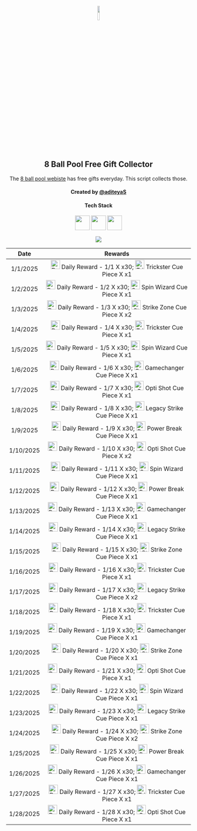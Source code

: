 <p align="center">
  <img src="https://github.com/aditeyaS/8bp-free-gift-collector/blob/main/8bplogo.png" height="10%" />
  <h2 align="center">8 Ball Pool Free Gift Collector</h3>
  <p align="center">The <a href="https://8ballpool.com/en/shop" target="_blank">8 ball pool webiste</a> has free gifts everyday. This script collects those.</p>
  <h4 align="center">Created by <a href="https://github.com/aditeyaS" target="_blank">@aditeyaS</a></h4>
  <div>
    <h4 align="center">Tech Stack</h4>
    <p align="center">
      <img height="40" width="40" src="https://cdn.simpleicons.org/javascript/F7DF1E" />
      <img height="40" width="40" src="https://cdn.simpleicons.org/puppeteer/40B5A4" />
      <img height="40" width="40" src="https://cdn.simpleicons.org/githubactions/2088FF" />
    </p>
  </div>
  <p align="center">
    <a href="https://github.com/aditeyaS/8bp-free-gift-collector/tree/main/archive" aria-label="View previous rewards">
        <img src="https://img.shields.io/badge/View_previous_rewards-8A2BE2?style=for-the-badge"/>
    </a>
  </p>
</p>

| Date | Rewards |
| :---: | :---: |
| 1/1/2025 | <img src="https://prod-hub-config.8ballpool.com/webshop_20241223_1728/knc92Qh2qAlS7O-wXN43BkwdG6XGR61TwmuGjM3tF8G3YRcZgVoh0PxcLmzMvTB1zOV0A0PSuSQVP5q_EnuW2w~9q8rQd_Sb5xX4yLLlQZx_WOB_NqvUXrmB9TQTA3SSCY.png" height="25" alt="Daily Reward - 1/1"/> Daily Reward - 1/1 X x30; <img src="https://prod-hub-config.8ballpool.com/webshop_20241223_1728/32jsniAyJp8Koi0nFarCqcjJ-v6oYuYEOVFx9DXCYi5dv7VvjPsgr9KH5DqUw3FMCWpYi66hIABPEO7obsXx-w~syawBUG7v9ZD3_1GoYhQWWK3heuF82at1vhrtd87Dxs.png" height="25" alt="Trickster Cue Piece"/> Trickster Cue Piece X x1 |
| 1/2/2025 | <img src="https://prod-hub-config.8ballpool.com/webshop_20241227_1742/knc92Qh2qAlS7O-wXN43BkwdG6XGR61TwmuGjM3tF8G3YRcZgVoh0PxcLmzMvTB1zOV0A0PSuSQVP5q_EnuW2w~9q8rQd_Sb5xX4yLLlQZx_WOB_NqvUXrmB9TQTA3SSCY.png" height="25" alt="Daily Reward - 1/2"/> Daily Reward - 1/2 X x30; <img src="https://prod-hub-config.8ballpool.com/webshop_20241227_1742/kRJ26qKDdiBr7BhDRql2WrGCjCeFmptmjEUzSV4nyT6IGfVzTv-8-r-Q-BRtkWB-VvofUc7CY9ifbsxldEok0Q~sNj_SHAvyngabQPPIdbDvVfHJL_RJMjZugE2GipYfyE.png" height="25" alt="Spin Wizard Cue Piece"/> Spin Wizard Cue Piece X x1 |
| 1/3/2025 | <img src="https://prod-hub-config.8ballpool.com/webshop_20241227_1742/knc92Qh2qAlS7O-wXN43BkwdG6XGR61TwmuGjM3tF8G3YRcZgVoh0PxcLmzMvTB1zOV0A0PSuSQVP5q_EnuW2w~9q8rQd_Sb5xX4yLLlQZx_WOB_NqvUXrmB9TQTA3SSCY.png" height="25" alt="Daily Reward - 1/3"/> Daily Reward - 1/3 X x30; <img src="https://prod-hub-config.8ballpool.com/webshop_20241227_1742/uew70LP1xb3fHZ8xtHSMRjEDW6rQ-cY3eRnnLRVJ5PBkhlO70MdgREScjjHMEG3N3FfsdgoJReO2lQIBmWkjLA~ENU5GRG4OIdHfBvOoxa5uTu2UabVzPAuR6xkk5SJypA.png" height="25" alt="Strike Zone Cue Piece"/> Strike Zone Cue Piece X x2 |
| 1/4/2025 | <img src="https://prod-hub-config.8ballpool.com/webshop_20241227_1742/knc92Qh2qAlS7O-wXN43BkwdG6XGR61TwmuGjM3tF8G3YRcZgVoh0PxcLmzMvTB1zOV0A0PSuSQVP5q_EnuW2w~9q8rQd_Sb5xX4yLLlQZx_WOB_NqvUXrmB9TQTA3SSCY.png" height="25" alt="Daily Reward - 1/4"/> Daily Reward - 1/4 X x30; <img src="https://prod-hub-config.8ballpool.com/webshop_20241227_1742/32jsniAyJp8Koi0nFarCqcjJ-v6oYuYEOVFx9DXCYi5dv7VvjPsgr9KH5DqUw3FMCWpYi66hIABPEO7obsXx-w~syawBUG7v9ZD3_1GoYhQWWK3heuF82at1vhrtd87Dxs.png" height="25" alt="Trickster Cue Piece"/> Trickster Cue Piece X x1 |
| 1/5/2025 | <img src="https://prod-hub-config.8ballpool.com/webshop_20241227_1742/knc92Qh2qAlS7O-wXN43BkwdG6XGR61TwmuGjM3tF8G3YRcZgVoh0PxcLmzMvTB1zOV0A0PSuSQVP5q_EnuW2w~9q8rQd_Sb5xX4yLLlQZx_WOB_NqvUXrmB9TQTA3SSCY.png" height="25" alt="Daily Reward - 1/5"/> Daily Reward - 1/5 X x30; <img src="https://prod-hub-config.8ballpool.com/webshop_20241227_1742/kRJ26qKDdiBr7BhDRql2WrGCjCeFmptmjEUzSV4nyT6IGfVzTv-8-r-Q-BRtkWB-VvofUc7CY9ifbsxldEok0Q~sNj_SHAvyngabQPPIdbDvVfHJL_RJMjZugE2GipYfyE.png" height="25" alt="Spin Wizard Cue Piece"/> Spin Wizard Cue Piece X x1 |
| 1/6/2025 | <img src="https://prod-hub-config.8ballpool.com/webshop_20241227_1742/knc92Qh2qAlS7O-wXN43BkwdG6XGR61TwmuGjM3tF8G3YRcZgVoh0PxcLmzMvTB1zOV0A0PSuSQVP5q_EnuW2w~9q8rQd_Sb5xX4yLLlQZx_WOB_NqvUXrmB9TQTA3SSCY.png" height="25" alt="Daily Reward - 1/6"/> Daily Reward - 1/6 X x30; <img src="https://prod-hub-config.8ballpool.com/webshop_20241227_1742/gfAwKYBs_hqq_Su7FRAUAFxbgI5Gx0kdx__P8u2kewXDUik6XCodC8Wf_TOaHFrt_EbYIi5xt1AA2xwY8QCueQ~IiSrrgA2lgrL2fRsW62I5UYetQYmw-rdPum9EzVKL8g.png" height="25" alt="Gamechanger Cue Piece"/> Gamechanger Cue Piece X x1 |
| 1/7/2025 | <img src="https://prod-hub-config.8ballpool.com/webshop_20241227_1742/knc92Qh2qAlS7O-wXN43BkwdG6XGR61TwmuGjM3tF8G3YRcZgVoh0PxcLmzMvTB1zOV0A0PSuSQVP5q_EnuW2w~9q8rQd_Sb5xX4yLLlQZx_WOB_NqvUXrmB9TQTA3SSCY.png" height="25" alt="Daily Reward - 1/7"/> Daily Reward - 1/7 X x30; <img src="https://prod-hub-config.8ballpool.com/webshop_20241227_1742/Psx-E7uPYsPupGj0nxmL-ggEUzHn-7lsgkMAwlcVF4gwPZSN_a8mgloScb-GG-vdGTPe2BGN48s55voNCggOwg~AFzNC1iBF6kM5VF7z3TAuOb6gNgagPGTHZUH3ViCTlg.png" height="25" alt="Opti Shot Cue Piece"/> Opti Shot Cue Piece X x1 |
| 1/8/2025 | <img src="https://prod-hub-config.8ballpool.com/webshop_20250107_15659/1ZtoEzX1hHxFBKFMljOJBabn5LbeuYpWsbxrbZ3CrTun5j-TcquRPECdRNAGtrd6VR6xYxzi_bbODFLK8GFpDg~wVwiSrKTJuZ9x1lU3cXaKT7RGxMOrPtVclMkeVopDPs.png" height="25" alt="Daily Reward - 1/8"/> Daily Reward - 1/8 X x30; <img src="https://prod-hub-config.8ballpool.com/webshop_20250107_15659/8PI4-d_WCdZfX89MjpTDzhvZExiSs82ceYsV3TPfPrBD7Zjbrai0rqGWpaBnBKerusaWXi6G3FBR3FHmaATb_Q~gK2G3yYltIZcfsuN4lhxXVq-ktHacK_yO3ac-N6McFA.png" height="25" alt="Legacy Strike Cue Piece"/> Legacy Strike Cue Piece X x1 |
| 1/9/2025 | <img src="https://prod-hub-config.8ballpool.com/webshop_20250107_15659/1ZtoEzX1hHxFBKFMljOJBabn5LbeuYpWsbxrbZ3CrTun5j-TcquRPECdRNAGtrd6VR6xYxzi_bbODFLK8GFpDg~wVwiSrKTJuZ9x1lU3cXaKT7RGxMOrPtVclMkeVopDPs.png" height="25" alt="Daily Reward - 1/9"/> Daily Reward - 1/9 X x30; <img src="https://prod-hub-config.8ballpool.com/webshop_20250107_15659/mNnZWuEOnaxrZiFEn0apCZsaxydrm7_45_rCxX7ipZjrua-KLdMHlxKeu77TZwEAUZCsVA52ZIKsmXiDVeUwVQ~kx0MT45xRtcGPIPCqrnGTAezM0yQc5Ind0hQgvrI-xc.png" height="25" alt="Power Break Cue Piece"/> Power Break Cue Piece X x1 |
| 1/10/2025 | <img src="https://prod-hub-config.8ballpool.com/webshop_20250107_15659/1ZtoEzX1hHxFBKFMljOJBabn5LbeuYpWsbxrbZ3CrTun5j-TcquRPECdRNAGtrd6VR6xYxzi_bbODFLK8GFpDg~wVwiSrKTJuZ9x1lU3cXaKT7RGxMOrPtVclMkeVopDPs.png" height="25" alt="Daily Reward - 1/10"/> Daily Reward - 1/10 X x30; <img src="https://prod-hub-config.8ballpool.com/webshop_20250107_15659/Psx-E7uPYsPupGj0nxmL-ggEUzHn-7lsgkMAwlcVF4gwPZSN_a8mgloScb-GG-vdGTPe2BGN48s55voNCggOwg~AFzNC1iBF6kM5VF7z3TAuOb6gNgagPGTHZUH3ViCTlg.png" height="25" alt="Opti Shot Cue Piece"/> Opti Shot Cue Piece X x2 |
| 1/11/2025 | <img src="https://prod-hub-config.8ballpool.com/webshop_20250107_15659/1ZtoEzX1hHxFBKFMljOJBabn5LbeuYpWsbxrbZ3CrTun5j-TcquRPECdRNAGtrd6VR6xYxzi_bbODFLK8GFpDg~wVwiSrKTJuZ9x1lU3cXaKT7RGxMOrPtVclMkeVopDPs.png" height="25" alt="Daily Reward - 1/11"/> Daily Reward - 1/11 X x30; <img src="https://prod-hub-config.8ballpool.com/webshop_20250107_15659/kRJ26qKDdiBr7BhDRql2WrGCjCeFmptmjEUzSV4nyT6IGfVzTv-8-r-Q-BRtkWB-VvofUc7CY9ifbsxldEok0Q~sNj_SHAvyngabQPPIdbDvVfHJL_RJMjZugE2GipYfyE.png" height="25" alt="Spin Wizard Cue Piece"/> Spin Wizard Cue Piece X x1 |
| 1/12/2025 | <img src="https://prod-hub-config.8ballpool.com/webshop_20250107_15659/1ZtoEzX1hHxFBKFMljOJBabn5LbeuYpWsbxrbZ3CrTun5j-TcquRPECdRNAGtrd6VR6xYxzi_bbODFLK8GFpDg~wVwiSrKTJuZ9x1lU3cXaKT7RGxMOrPtVclMkeVopDPs.png" height="25" alt="Daily Reward - 1/12"/> Daily Reward - 1/12 X x30; <img src="https://prod-hub-config.8ballpool.com/webshop_20250107_15659/mNnZWuEOnaxrZiFEn0apCZsaxydrm7_45_rCxX7ipZjrua-KLdMHlxKeu77TZwEAUZCsVA52ZIKsmXiDVeUwVQ~kx0MT45xRtcGPIPCqrnGTAezM0yQc5Ind0hQgvrI-xc.png" height="25" alt="Power Break Cue Piece"/> Power Break Cue Piece X x1 |
| 1/13/2025 | <img src="https://prod-hub-config.8ballpool.com/webshop_20250107_15659/1ZtoEzX1hHxFBKFMljOJBabn5LbeuYpWsbxrbZ3CrTun5j-TcquRPECdRNAGtrd6VR6xYxzi_bbODFLK8GFpDg~wVwiSrKTJuZ9x1lU3cXaKT7RGxMOrPtVclMkeVopDPs.png" height="25" alt="Daily Reward - 1/13"/> Daily Reward - 1/13 X x30; <img src="https://prod-hub-config.8ballpool.com/webshop_20250107_15659/gfAwKYBs_hqq_Su7FRAUAFxbgI5Gx0kdx__P8u2kewXDUik6XCodC8Wf_TOaHFrt_EbYIi5xt1AA2xwY8QCueQ~IiSrrgA2lgrL2fRsW62I5UYetQYmw-rdPum9EzVKL8g.png" height="25" alt="Gamechanger Cue Piece"/> Gamechanger Cue Piece X x1 |
| 1/14/2025 | <img src="https://prod-hub-config.8ballpool.com/webshop_20250107_15659/1ZtoEzX1hHxFBKFMljOJBabn5LbeuYpWsbxrbZ3CrTun5j-TcquRPECdRNAGtrd6VR6xYxzi_bbODFLK8GFpDg~wVwiSrKTJuZ9x1lU3cXaKT7RGxMOrPtVclMkeVopDPs.png" height="25" alt="Daily Reward - 1/14"/> Daily Reward - 1/14 X x30; <img src="https://prod-hub-config.8ballpool.com/webshop_20250107_15659/8PI4-d_WCdZfX89MjpTDzhvZExiSs82ceYsV3TPfPrBD7Zjbrai0rqGWpaBnBKerusaWXi6G3FBR3FHmaATb_Q~gK2G3yYltIZcfsuN4lhxXVq-ktHacK_yO3ac-N6McFA.png" height="25" alt="Legacy Strike Cue Piece"/> Legacy Strike Cue Piece X x1 |
| 1/15/2025 | <img src="https://prod-hub-config.8ballpool.com/webshop_20250113_1631/1ZtoEzX1hHxFBKFMljOJBabn5LbeuYpWsbxrbZ3CrTun5j-TcquRPECdRNAGtrd6VR6xYxzi_bbODFLK8GFpDg~wVwiSrKTJuZ9x1lU3cXaKT7RGxMOrPtVclMkeVopDPs.png" height="25" alt="Daily Reward - 1/15"/> Daily Reward - 1/15 X x30; <img src="https://prod-hub-config.8ballpool.com/webshop_20250113_1631/uew70LP1xb3fHZ8xtHSMRjEDW6rQ-cY3eRnnLRVJ5PBkhlO70MdgREScjjHMEG3N3FfsdgoJReO2lQIBmWkjLA~ENU5GRG4OIdHfBvOoxa5uTu2UabVzPAuR6xkk5SJypA.png" height="25" alt="Strike Zone Cue Piece"/> Strike Zone Cue Piece X x1 |
| 1/16/2025 | <img src="https://prod-hub-config.8ballpool.com/webshop_20250113_1631/1ZtoEzX1hHxFBKFMljOJBabn5LbeuYpWsbxrbZ3CrTun5j-TcquRPECdRNAGtrd6VR6xYxzi_bbODFLK8GFpDg~wVwiSrKTJuZ9x1lU3cXaKT7RGxMOrPtVclMkeVopDPs.png" height="25" alt="Daily Reward - 1/16"/> Daily Reward - 1/16 X x30; <img src="https://prod-hub-config.8ballpool.com/webshop_20250113_1631/32jsniAyJp8Koi0nFarCqcjJ-v6oYuYEOVFx9DXCYi5dv7VvjPsgr9KH5DqUw3FMCWpYi66hIABPEO7obsXx-w~syawBUG7v9ZD3_1GoYhQWWK3heuF82at1vhrtd87Dxs.png" height="25" alt="Trickster Cue Piece"/> Trickster Cue Piece X x1 |
| 1/17/2025 | <img src="https://prod-hub-config.8ballpool.com/webshop_20250113_1631/1ZtoEzX1hHxFBKFMljOJBabn5LbeuYpWsbxrbZ3CrTun5j-TcquRPECdRNAGtrd6VR6xYxzi_bbODFLK8GFpDg~wVwiSrKTJuZ9x1lU3cXaKT7RGxMOrPtVclMkeVopDPs.png" height="25" alt="Daily Reward - 1/17"/> Daily Reward - 1/17 X x30; <img src="https://prod-hub-config.8ballpool.com/webshop_20250113_1631/8PI4-d_WCdZfX89MjpTDzhvZExiSs82ceYsV3TPfPrBD7Zjbrai0rqGWpaBnBKerusaWXi6G3FBR3FHmaATb_Q~gK2G3yYltIZcfsuN4lhxXVq-ktHacK_yO3ac-N6McFA.png" height="25" alt="Legacy Strike Cue Piece"/> Legacy Strike Cue Piece X x2 |
| 1/18/2025 | <img src="https://prod-hub-config.8ballpool.com/webshop_20250113_1631/1ZtoEzX1hHxFBKFMljOJBabn5LbeuYpWsbxrbZ3CrTun5j-TcquRPECdRNAGtrd6VR6xYxzi_bbODFLK8GFpDg~wVwiSrKTJuZ9x1lU3cXaKT7RGxMOrPtVclMkeVopDPs.png" height="25" alt="Daily Reward - 1/18"/> Daily Reward - 1/18 X x30; <img src="https://prod-hub-config.8ballpool.com/webshop_20250113_1631/32jsniAyJp8Koi0nFarCqcjJ-v6oYuYEOVFx9DXCYi5dv7VvjPsgr9KH5DqUw3FMCWpYi66hIABPEO7obsXx-w~syawBUG7v9ZD3_1GoYhQWWK3heuF82at1vhrtd87Dxs.png" height="25" alt="Trickster Cue Piece"/> Trickster Cue Piece X x1 |
| 1/19/2025 | <img src="https://prod-hub-config.8ballpool.com/webshop_20250113_1631/1ZtoEzX1hHxFBKFMljOJBabn5LbeuYpWsbxrbZ3CrTun5j-TcquRPECdRNAGtrd6VR6xYxzi_bbODFLK8GFpDg~wVwiSrKTJuZ9x1lU3cXaKT7RGxMOrPtVclMkeVopDPs.png" height="25" alt="Daily Reward - 1/19"/> Daily Reward - 1/19 X x30; <img src="https://prod-hub-config.8ballpool.com/webshop_20250113_1631/gfAwKYBs_hqq_Su7FRAUAFxbgI5Gx0kdx__P8u2kewXDUik6XCodC8Wf_TOaHFrt_EbYIi5xt1AA2xwY8QCueQ~IiSrrgA2lgrL2fRsW62I5UYetQYmw-rdPum9EzVKL8g.png" height="25" alt="Gamechanger Cue Piece"/> Gamechanger Cue Piece X x1 |
| 1/20/2025 | <img src="https://prod-hub-config.8ballpool.com/webshop_20250113_1631/1ZtoEzX1hHxFBKFMljOJBabn5LbeuYpWsbxrbZ3CrTun5j-TcquRPECdRNAGtrd6VR6xYxzi_bbODFLK8GFpDg~wVwiSrKTJuZ9x1lU3cXaKT7RGxMOrPtVclMkeVopDPs.png" height="25" alt="Daily Reward - 1/20"/> Daily Reward - 1/20 X x30; <img src="https://prod-hub-config.8ballpool.com/webshop_20250113_1631/uew70LP1xb3fHZ8xtHSMRjEDW6rQ-cY3eRnnLRVJ5PBkhlO70MdgREScjjHMEG3N3FfsdgoJReO2lQIBmWkjLA~ENU5GRG4OIdHfBvOoxa5uTu2UabVzPAuR6xkk5SJypA.png" height="25" alt="Strike Zone Cue Piece"/> Strike Zone Cue Piece X x1 |
| 1/21/2025 | <img src="https://prod-hub-config.8ballpool.com/webshop_20250113_1631/1ZtoEzX1hHxFBKFMljOJBabn5LbeuYpWsbxrbZ3CrTun5j-TcquRPECdRNAGtrd6VR6xYxzi_bbODFLK8GFpDg~wVwiSrKTJuZ9x1lU3cXaKT7RGxMOrPtVclMkeVopDPs.png" height="25" alt="Daily Reward - 1/21"/> Daily Reward - 1/21 X x30; <img src="https://prod-hub-config.8ballpool.com/webshop_20250113_1631/Psx-E7uPYsPupGj0nxmL-ggEUzHn-7lsgkMAwlcVF4gwPZSN_a8mgloScb-GG-vdGTPe2BGN48s55voNCggOwg~AFzNC1iBF6kM5VF7z3TAuOb6gNgagPGTHZUH3ViCTlg.png" height="25" alt="Opti Shot Cue Piece"/> Opti Shot Cue Piece X x1 |
| 1/22/2025 | <img src="https://prod-hub-config.8ballpool.com/webshop_20250117_1530/1ZtoEzX1hHxFBKFMljOJBabn5LbeuYpWsbxrbZ3CrTun5j-TcquRPECdRNAGtrd6VR6xYxzi_bbODFLK8GFpDg~wVwiSrKTJuZ9x1lU3cXaKT7RGxMOrPtVclMkeVopDPs.png" height="25" alt="Daily Reward - 1/22"/> Daily Reward - 1/22 X x30; <img src="https://prod-hub-config.8ballpool.com/webshop_20250117_1530/kRJ26qKDdiBr7BhDRql2WrGCjCeFmptmjEUzSV4nyT6IGfVzTv-8-r-Q-BRtkWB-VvofUc7CY9ifbsxldEok0Q~sNj_SHAvyngabQPPIdbDvVfHJL_RJMjZugE2GipYfyE.png" height="25" alt="Spin Wizard Cue Piece"/> Spin Wizard Cue Piece X x1 |
| 1/23/2025 | <img src="https://prod-hub-config.8ballpool.com/webshop_20250117_1530/1ZtoEzX1hHxFBKFMljOJBabn5LbeuYpWsbxrbZ3CrTun5j-TcquRPECdRNAGtrd6VR6xYxzi_bbODFLK8GFpDg~wVwiSrKTJuZ9x1lU3cXaKT7RGxMOrPtVclMkeVopDPs.png" height="25" alt="Daily Reward - 1/23"/> Daily Reward - 1/23 X x30; <img src="https://prod-hub-config.8ballpool.com/webshop_20250117_1530/8PI4-d_WCdZfX89MjpTDzhvZExiSs82ceYsV3TPfPrBD7Zjbrai0rqGWpaBnBKerusaWXi6G3FBR3FHmaATb_Q~gK2G3yYltIZcfsuN4lhxXVq-ktHacK_yO3ac-N6McFA.png" height="25" alt="Legacy Strike Cue Piece"/> Legacy Strike Cue Piece X x1 |
| 1/24/2025 | <img src="https://prod-hub-config.8ballpool.com/webshop_20250117_1530/1ZtoEzX1hHxFBKFMljOJBabn5LbeuYpWsbxrbZ3CrTun5j-TcquRPECdRNAGtrd6VR6xYxzi_bbODFLK8GFpDg~wVwiSrKTJuZ9x1lU3cXaKT7RGxMOrPtVclMkeVopDPs.png" height="25" alt="Daily Reward - 1/24"/> Daily Reward - 1/24 X x30; <img src="https://prod-hub-config.8ballpool.com/webshop_20250117_1530/uew70LP1xb3fHZ8xtHSMRjEDW6rQ-cY3eRnnLRVJ5PBkhlO70MdgREScjjHMEG3N3FfsdgoJReO2lQIBmWkjLA~ENU5GRG4OIdHfBvOoxa5uTu2UabVzPAuR6xkk5SJypA.png" height="25" alt="Strike Zone Cue Piece"/> Strike Zone Cue Piece X x2 |
| 1/25/2025 | <img src="https://prod-hub-config.8ballpool.com/webshop_20250117_1530/1ZtoEzX1hHxFBKFMljOJBabn5LbeuYpWsbxrbZ3CrTun5j-TcquRPECdRNAGtrd6VR6xYxzi_bbODFLK8GFpDg~wVwiSrKTJuZ9x1lU3cXaKT7RGxMOrPtVclMkeVopDPs.png" height="25" alt="Daily Reward - 1/25"/> Daily Reward - 1/25 X x30; <img src="https://prod-hub-config.8ballpool.com/webshop_20250117_1530/mNnZWuEOnaxrZiFEn0apCZsaxydrm7_45_rCxX7ipZjrua-KLdMHlxKeu77TZwEAUZCsVA52ZIKsmXiDVeUwVQ~kx0MT45xRtcGPIPCqrnGTAezM0yQc5Ind0hQgvrI-xc.png" height="25" alt="Power Break Cue Piece"/> Power Break Cue Piece X x1 |
| 1/26/2025 | <img src="https://prod-hub-config.8ballpool.com/webshop_20250117_1530/1ZtoEzX1hHxFBKFMljOJBabn5LbeuYpWsbxrbZ3CrTun5j-TcquRPECdRNAGtrd6VR6xYxzi_bbODFLK8GFpDg~wVwiSrKTJuZ9x1lU3cXaKT7RGxMOrPtVclMkeVopDPs.png" height="25" alt="Daily Reward - 1/26"/> Daily Reward - 1/26 X x30; <img src="https://prod-hub-config.8ballpool.com/webshop_20250117_1530/gfAwKYBs_hqq_Su7FRAUAFxbgI5Gx0kdx__P8u2kewXDUik6XCodC8Wf_TOaHFrt_EbYIi5xt1AA2xwY8QCueQ~IiSrrgA2lgrL2fRsW62I5UYetQYmw-rdPum9EzVKL8g.png" height="25" alt="Gamechanger Cue Piece"/> Gamechanger Cue Piece X x1 |
| 1/27/2025 | <img src="https://prod-hub-config.8ballpool.com/webshop_20250117_1530/1ZtoEzX1hHxFBKFMljOJBabn5LbeuYpWsbxrbZ3CrTun5j-TcquRPECdRNAGtrd6VR6xYxzi_bbODFLK8GFpDg~wVwiSrKTJuZ9x1lU3cXaKT7RGxMOrPtVclMkeVopDPs.png" height="25" alt="Daily Reward - 1/27"/> Daily Reward - 1/27 X x30; <img src="https://prod-hub-config.8ballpool.com/webshop_20250117_1530/32jsniAyJp8Koi0nFarCqcjJ-v6oYuYEOVFx9DXCYi5dv7VvjPsgr9KH5DqUw3FMCWpYi66hIABPEO7obsXx-w~syawBUG7v9ZD3_1GoYhQWWK3heuF82at1vhrtd87Dxs.png" height="25" alt="Trickster Cue Piece"/> Trickster Cue Piece X x1 |
| 1/28/2025 | <img src="https://prod-hub-config.8ballpool.com/webshop_20250117_1530/1ZtoEzX1hHxFBKFMljOJBabn5LbeuYpWsbxrbZ3CrTun5j-TcquRPECdRNAGtrd6VR6xYxzi_bbODFLK8GFpDg~wVwiSrKTJuZ9x1lU3cXaKT7RGxMOrPtVclMkeVopDPs.png" height="25" alt="Daily Reward - 1/28"/> Daily Reward - 1/28 X x30; <img src="https://prod-hub-config.8ballpool.com/webshop_20250117_1530/Psx-E7uPYsPupGj0nxmL-ggEUzHn-7lsgkMAwlcVF4gwPZSN_a8mgloScb-GG-vdGTPe2BGN48s55voNCggOwg~AFzNC1iBF6kM5VF7z3TAuOb6gNgagPGTHZUH3ViCTlg.png" height="25" alt="Opti Shot Cue Piece"/> Opti Shot Cue Piece X x1 |
